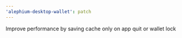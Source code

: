 ```yaml
---
'alephium-desktop-wallet': patch
---
```


Improve performance by saving cache only on app quit or wallet lock
